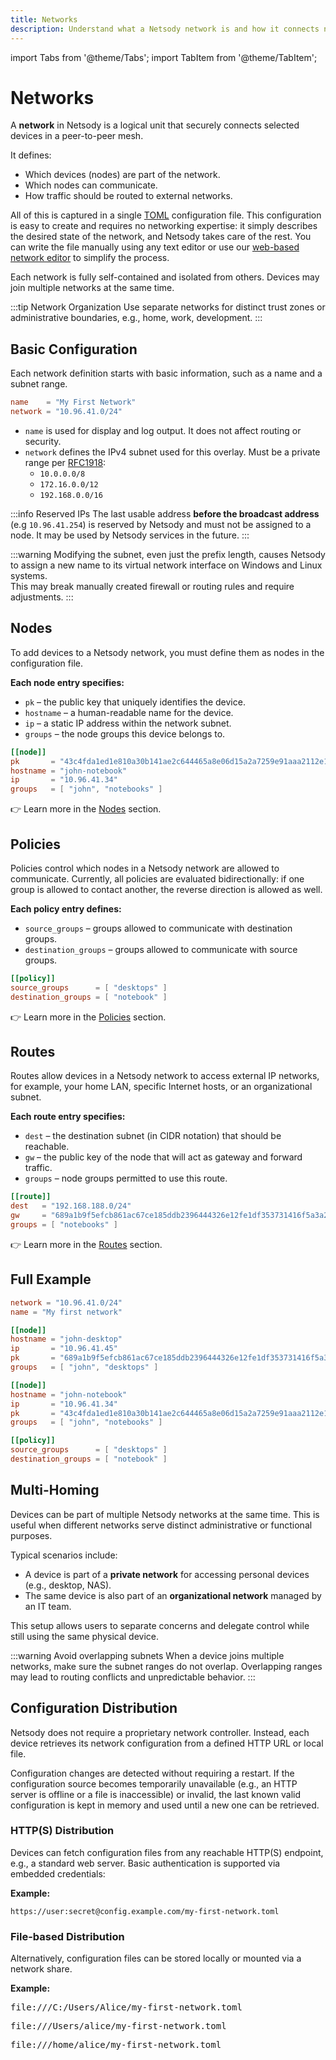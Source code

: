 ```yaml
---
title: Networks
description: Understand what a Netsody network is and how it connects nodes, controls communication, and enables routing to external networks.
---
```


import Tabs from '@theme/Tabs';
import TabItem from '@theme/TabItem';

# Networks

A **network** in Netsody is a logical unit that securely connects selected devices in a peer-to-peer mesh.

It defines:
* Which devices (nodes) are part of the network.
* Which nodes can communicate.
* How traffic should be routed to external networks.

All of this is captured in a single [TOML](https://toml.io/en/) configuration file.
This configuration is easy to create and requires no networking expertise: it simply describes the desired state of the network, and Netsody takes care of the rest.
You can write the file manually using any text editor or use our [web-based network editor](https://editor.drasyl.org) to simplify the process.

Each network is fully self-contained and isolated from others. Devices may join multiple networks at the same time.

:::tip Network Organization
Use separate networks for distinct trust zones or administrative boundaries, e.g., home, work, development.
:::

## Basic Configuration

Each network definition starts with basic information, such as a name and a subnet range.

```toml
name    = "My First Network"
network = "10.96.41.0/24"
```

* `name` is used for display and log output. It does not affect routing or security.
* `network` defines the IPv4 subnet used for this overlay. Must be a private range per [RFC1918](https://datatracker.ietf.org/doc/html/rfc1918):
  * `10.0.0.0/8`
  * `172.16.0.0/12`
  * `192.168.0.0/16`

:::info Reserved IPs
The last usable address **before the broadcast address** (e.g `10.96.41.254`) is reserved by Netsody and must not be assigned to a node.
It may be used by Netsody services in the future.
:::

:::warning
Modifying the subnet, even just the prefix length, causes Netsody to assign a new name to its virtual network interface on Windows and Linux systems.  
This may break manually created firewall or routing rules and require adjustments.
:::

## Nodes

To add devices to a Netsody network, you must define them as nodes in the configuration file.

**Each node entry specifies:**
- `pk` – the public key that uniquely identifies the device.
- `hostname` – a human-readable name for the device.
- `ip` – a static IP address within the network subnet.
- `groups` – the node groups this device belongs to.

```toml
[[node]]
pk       = "43c4fda1ed1e810a30b141ae2c644465a8e06d15a2a7259e91aaa2112e1d58c7"
hostname = "john-notebook"
ip       = "10.96.41.34"
groups   = [ "john", "notebooks" ]
```

👉 Learn more in the [Nodes](nodes.md) section.

## Policies

Policies control which nodes in a Netsody network are allowed to communicate.
Currently, all policies are evaluated bidirectionally: if one group is allowed to contact another, the reverse direction is allowed as well.

**Each policy entry defines:**
- `source_groups` – groups allowed to communicate with destination groups.
- `destination_groups` – groups allowed to communicate with source groups.

```toml
[[policy]]
source_groups      = [ "desktops" ]
destination_groups = [ "notebook" ]
```

👉 Learn more in the [Policies](policies.md) section.

## Routes

Routes allow devices in a Netsody network to access external IP networks, for example, your home LAN, specific Internet hosts, or an organizational subnet.

**Each route entry specifies:**
- `dest` – the destination subnet (in CIDR notation) that should be reachable.
- `gw` – the public key of the node that will act as gateway and forward traffic.
- `groups` – node groups permitted to use this route.

```toml
[[route]]
dest   = "192.168.188.0/24"
gw     = "689a1b9f5efcb861ac67ce185ddb2396444326e12fe1df353731416f5a3a2706" # john-desktop
groups = [ "notebooks" ]
```

👉  Learn more in the [Routes](routes.md) section.

## Full Example

```toml title="my-first-network.toml"
network = "10.96.41.0/24"
name = "My first network"

[[node]]
hostname = "john-desktop"
ip       = "10.96.41.45"
pk       = "689a1b9f5efcb861ac67ce185ddb2396444326e12fe1df353731416f5a3a2706"
groups   = [ "john", "desktops" ]

[[node]]
hostname = "john-notebook"
ip       = "10.96.41.34"
pk       = "43c4fda1ed1e810a30b141ae2c644465a8e06d15a2a7259e91aaa2112e1d58c7"
groups   = [ "john", "notebooks" ]

[[policy]]
source_groups      = [ "desktops" ]
destination_groups = [ "notebook" ]
```

## Multi-Homing

Devices can be part of multiple Netsody networks at the same time. This is useful when different networks serve distinct administrative or functional purposes.

Typical scenarios include:
- A device is part of a **private network** for accessing personal devices (e.g., desktop, NAS).
- The same device is also part of an **organizational network** managed by an IT team.

This setup allows users to separate concerns and delegate control while still using the same physical device.

:::warning Avoid overlapping subnets
When a device joins multiple networks, make sure the subnet ranges do not overlap. Overlapping ranges may lead to routing conflicts and unpredictable behavior.
:::

## Configuration Distribution

Netsody does not require a proprietary network controller. Instead, each device retrieves its network configuration from a defined HTTP URL or local file.

Configuration changes are detected without requiring a restart. If the configuration source becomes temporarily unavailable (e.g., an HTTP server is offline or a file is inaccessible) or invalid, the last known valid configuration is kept in memory and used until a new one can be retrieved.

### HTTP(S) Distribution

Devices can fetch configuration files from any reachable HTTP(S) endpoint, e.g., a standard web server. Basic authentication is supported via embedded credentials:

**Example:**
```
https://user:secret@config.example.com/my-first-network.toml
```

### File-based Distribution

Alternatively, configuration files can be stored locally or mounted via a network share.

**Example:**
<Tabs>
  <TabItem value="windows" label="Windows" default>
    <pre>file:///C:/Users/Alice/my-first-network.toml</pre>
  </TabItem>
  <TabItem value="macos" label="macOS">
    <pre>file:///Users/alice/my-first-network.toml</pre>
  </TabItem>
  <TabItem value="linux" label="Linux">
    <pre>file:///home/alice/my-first-network.toml</pre>
  </TabItem>
</Tabs>
